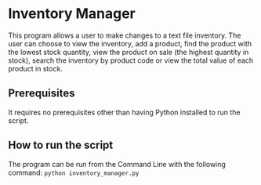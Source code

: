 # Inventory Manager
This program allows a user to make changes to a text file inventory. The user can choose to view the inventory, add a product, find the product with
the lowest stock quantity, view the product on sale (the highest quantity in stock), search the inventory by product code or view the total value
of each product in stock.
## Prerequisites
It requires no prerequisites other than having Python installed to run the script.
## How to run the script
The program can be run from the Command Line with the following command:
`python inventory_manager.py`
